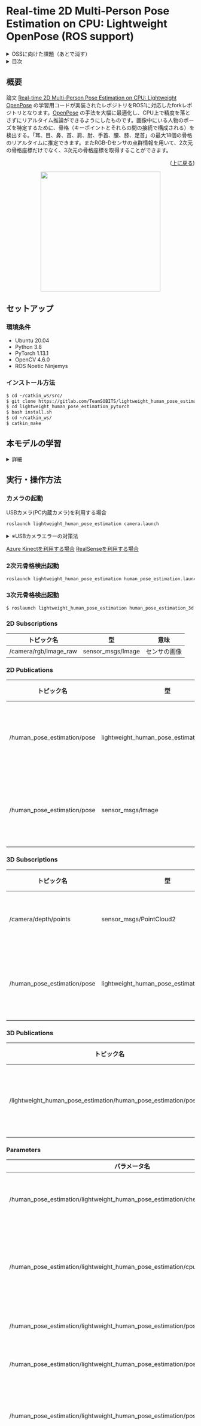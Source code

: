 <a name="readme-top"></a>

# Real-time 2D Multi-Person Pose Estimation on CPU: Lightweight OpenPose (ROS support) 

<details>
<summary>OSSに向けた課題（あとで消す）</summary>

#### できていないこと
1. ソースコードの修正
   - 命名規則、コメントの最終確認 
</details>

<details>
  <summary>目次</summary>
  <ol>
    <li>
      <a href="#概要">概要</a>
    </li>
    <li>
      <a href="#セットアップ">セットアップ</a>
      <ul>
        <li><a href="#環境条件">環境条件</a></li>
        <li><a href="#インストール方法">インストール方法</a></li>
      </ul>
    </li>
    <li>
      <a href="#本モデルの学習">本モデルの学習</a>
      <ul>
        <li><a href="#事前設定">事前設定</a></li>
        <li><a href="#学習">学習</a></li>
        <li><a href="#検証">検証</a></li>
        <li><a href="#学習済みモデル">学習済みモデル</a></li>
        <li><a href="#pythonデモ">Pythonデモ</a></li>
      </ul>
    </li>
    <li>
      <a href="#実行・操作方法">実行・操作方法</a>
      <ul>
        <li><a href="#カメラの起動">カメラの起動</a></li>
        <li><a href="#2次元骨格検出起動">2次元骨格検出起動</a></li>
        <li><a href="#3次元骨格検出起動">3次元骨格検出起動</a></li>
        <li><a href="#2d-subscriptions">2D Subscriptions</a></li>
        <li><a href="#2d-publications">2D Publications</a></li>
        <li><a href="#3d-subscriptions">3D Subscriptions</a></li>
        <li><a href="#3d-publications">3D Publications</a></li>
        <li><a href="#parameters">Parameters</a></li>
      </ul>
    </li>
    <li><a href="#既知の問題点">既知の問題点</a></li>
    <li><a href="#参考文献">参考文献</a></li>
  </ol>
</details>


## 概要
論文 [Real-time 2D Multi-Person Pose Estimation on CPU: Lightweight OpenPose](https://arxiv.org/pdf/1811.12004.pdf) の学習用コードが実装されたレポジトリをROS1に対応したforkレポジトリとなります。[OpenPose](https://github.com/CMU-Perceptual-Computing-Lab/openpose) の手法を大幅に最適化し、CPU上で精度を落とさずにリアルタイム推論ができるようにしたものです。画像中にいる人物のポーズを特定するために、骨格（キーポイントとそれらの間の接続で構成される）を検出する。「耳、目、鼻、首、肩、肘、手首、腰、膝、足首」の最大18個の骨格のリアルタイムに推定できます。またRGB-Dセンサの点群情報を用いて、2次元の骨格座標だけでなく、3次元の骨格座標を取得することができます。

<p align="right">(<a href="#readme-top">上に戻る</a>)</p>


<p align="center">
  <img src="img/preview_2.png" height="320"/>
</p>

## セットアップ


### 環境条件

* Ubuntu 20.04
* Python 3.8
* PyTorch 1.13.1
* OpenCV 4.6.0
* ROS Noetic Ninjemys

### インストール方法

```bash
$ cd ~/catkin_ws/src/
$ git clone https://gitlab.com/TeamSOBITS/lightweight_human_pose_estimation_pytorch.git
$ cd lightweight_human_pose_estimation_pytorch
$ bash install.sh
$ cd ~/catkin_ws/
$ catkin_make 
```

## 本モデルの学習

<details>
<summary>詳細</summary>

### 事前設定

1. Download COCO 2017 dataset: [http://cocodataset.org/#download](http://cocodataset.org/#download) (train, val, annotations) and unpack it to `<COCO_HOME>` folder.
2. Install requirements

```bash
$ python3 -m pip install -r requirements.txt
```

### 学習

Training consists of 3 steps (given AP values for full validation dataset):
* Training from MobileNet weights. Expected AP after this step is ~38%.
* Training from weights, obtained from previous step. Expected AP after this step is ~39%.
* Training from weights, obtained from previous step and increased number of refinement stages to 3 in network. Expected AP after this step is ~40% (for the network with 1 refinement stage, two next are discarded).

1. Download pre-trained MobileNet v1 weights `mobilenet_sgd_68.848.pth.tar` from: [https://github.com/marvis/pytorch-mobilenet](https://github.com/marvis/pytorch-mobilenet) (sgd option). If this doesn't work, download from [GoogleDrive](https://drive.google.com/file/d/18Ya27IAhILvBHqV_tDp0QjDFvsNNy-hv/view?usp=sharing).

2. Convert train annotations in internal format. Run:

```bash
$ python3 scripts/prepare_train_labels.py --labels <COCO_HOME>/annotations/person_keypoints_train2017.json
```

It will produce `prepared_train_annotation.pkl` with converted in internal format annotations.

   [OPTIONAL] For fast validation it is recommended to make *subset* of validation dataset. Run:

```bash
$ python3 scripts/make_val_subset.py --labels <COCO_HOME>/annotations/person_keypoints_val2017.json
```

It will produce `val_subset.json` with annotations just for 250 random images (out of 5000).

3. To train from MobileNet weights, run:

```bash
$ python3 train.py --train-images-folder <COCO_HOME>/train2017/ --prepared-train-labels prepared_train_annotation.pkl --val-labels val_subset.json --val-images-folder <COCO_HOME>/val2017/ --checkpoint-path <path_to>/mobilenet_sgd_68.848.pth.tar --from-mobilenet
```

4. Next, to train from checkpoint from previous step, run:

```bash
$ python3 train.py --train-images-folder <COCO_HOME>/train2017/ --prepared-train-labels prepared_train_annotation.pkl --val-labels val_subset.json --val-images-folder <COCO_HOME>/val2017/ --checkpoint-path <path_to>/checkpoint_iter_420000.pth --weights-only
```

5. Finally, to train from checkpoint from previous step and 3 refinement stages in network, run:

```bash
$ python3 train.py --train-images-folder <COCO_HOME>/train2017/ --prepared-train-labels prepared_train_annotation.pkl --val-labels val_subset.json --val-images-folder <COCO_HOME>/val2017/ --checkpoint-path <path_to>/checkpoint_iter_280000.pth --weights-only --num-refinement-stages 3
```

We took checkpoint after 370000 iterations as the final one.

We did not perform the best checkpoint selection at any step, so similar result may be achieved after less number of iterations.


### 検証

1. Run:

```bash
$ python3 val.py --labels <COCO_HOME>/annotations/person_keypoints_val2017.json --images-folder <COCO_HOME>/val2017 --checkpoint-path <CHECKPOINT>
```

### 学習済みモデル

The model expects normalized image (mean=[128, 128, 128], scale=[1/256, 1/256, 1/256]) in planar BGR format.
Pre-trained on COCO model is available at: https://download.01.org/opencv/openvino_training_extensions/models/human_pose_estimation/checkpoint_iter_370000.pth, it has 40% of AP on COCO validation set (38.6% of AP on the val *subset*).

### Pythonデモ

We provide python demo just for the quick results preview. Please, consider c++ demo for the best performance. To run the python demo from a webcam:

```bash
$ cd script
$ python3 demo.py --checkpoint-path checkpoints/checkpoint_iter_370000.pth --video 0
```
</details>


## 実行・操作方法


### カメラの起動
USBカメラ(PC内蔵カメラ)を利用する場合
```bash
roslaunch lightweight_human_pose_estimation camera.launch
```
<details>
<summary>※USBカメラエラーの対策法</summary>

以下のようなエラーが発生した場合：
```bash
[ERROR] [1663911409.917317256]: Permission denied opening /dev/bus/usb/001/002
```

以下のコードを実行してください：
```bash
$ sudo chmod o+w /dev/bus/usb/001/002
```
</details>


[Azure Kinectを利用する場合](https://github.com/TeamSOBITS/azure_kinect_ros_driver) 
[RealSenseを利用する場合](https://github.com/TeamSOBITS/realsense_ros) 

### 2次元骨格検出起動
```bash
roslaunch lightweight_human_pose_estimation human_pose_estimation.launch
```
### 3次元骨格検出起動
```bash
$ roslaunch lightweight_human_pose_estimation human_pose_estimation_3d.launch
```

### 2D Subscriptions
|トピック名|型|意味|
|---|---|---|
|/camera/rgb/image_raw|sensor_msgs/Image|センサの画像|

### 2D Publications
|トピック名|型|意味|
|---|---|---|
|/human_pose_estimation/pose|lightweight_human_pose_estimation/KeyPoints|2次元の骨格情報|
|/human_pose_estimation/pose|sensor_msgs/Image|2次元の骨格画像|

### 3D Subscriptions
|トピック名|型|意味|
|---|---|---|
|/camera/depth/points|sensor_msgs/PointCloud2|センサの点群|
|/human_pose_estimation/pose|lightweight_human_pose_estimation/KeyPoints|2次元の骨格情報|


### 3D Publications
|トピック名|型|意味|
|---|---|---|
|/lightweight_human_pose_estimation/human_pose_estimation/pose_3d|lightweight_human_pose_estimation/KeyPoints_3d|3次元の骨格情報|

### Parameters
|パラメータ名|型|意味|
|---|---|---|
|/human_pose_estimation/lightweight_human_pose_estimation/checkpoint_path|string|モデルのweightファイルのパス|
|/human_pose_estimation/lightweight_human_pose_estimation/cpu|bool|CPUのみで骨格検出するか(CUDAを利用する場合：False)|
|/human_pose_estimation/lightweight_human_pose_estimation/pose_image_topic_name|string|センサ画像のトピック名|
|/human_pose_estimation/lightweight_human_pose_estimation/pose_img_show_flag|bool|画像を表示するかのフラグ|
|/human_pose_estimation/lightweight_human_pose_estimation/pose_pub_result_image|bool|骨格検出画像をパブリッシュするかのフラグ|
|/human_pose_estimation/lightweight_human_pose_estimation/smooth|bool|前フレームとの骨格をスムーズ化するかのフラグ|
|/human_pose_estimation/lightweight_human_pose_estimation/track|bool|前フレームの結果を伝播するかのフラグ|

## 既知の問題点

We observe this error with maximum number of open files (`ulimit -n`) equals to 1024:

```
  File "train.py", line 164, in <module>
    args.log_after, args.val_labels, args.val_images_folder, args.val_output_name, args.checkpoint_after, args.val_after)
  File "train.py", line 77, in train
    for _, batch_data in enumerate(train_loader):
  File "/<path>/python3.6/site-packages/torch/utils/data/dataloader.py", line 330, in __next__
    idx, batch = self._get_batch()
  File "/<path>/python3.6/site-packages/torch/utils/data/dataloader.py", line 309, in _get_batch
    return self.data_queue.get()
  File "/<path>/python3.6/multiprocessing/queues.py", line 337, in get
    return _ForkingPickler.loads(res)
  File "/<path>/python3.6/site-packages/torch/multiprocessing/reductions.py", line 151, in rebuild_storage_fd
    fd = df.detach()
  File "/<path>/python3.6/multiprocessing/resource_sharer.py", line 58, in detach
    return reduction.recv_handle(conn)
  File "/<path>/python3.6/multiprocessing/reduction.py", line 182, in recv_handle
    return recvfds(s, 1)[0]
  File "/<path>/python3.6/multiprocessing/reduction.py", line 161, in recvfds
    len(ancdata))
RuntimeError: received 0 items of ancdata
```

To get rid of it, increase the limit to bigger number, e.g. 65536, run in the terminal: `ulimit -n 65536`


## 参考文献

If this helps your research, please cite the paper:

```
@inproceedings{osokin2018lightweight_openpose,
    author={Osokin, Daniil},
    title={Real-time 2D Multi-Person Pose Estimation on CPU: Lightweight OpenPose},
    booktitle = {arXiv preprint arXiv:1811.12004},
    year = {2018}
}
```
